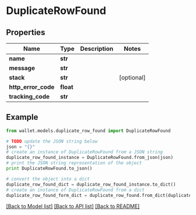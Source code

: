 # DuplicateRowFound


## Properties

Name | Type | Description | Notes
------------ | ------------- | ------------- | -------------
**name** | **str** |  | 
**message** | **str** |  | 
**stack** | **str** |  | [optional] 
**http_error_code** | **float** |  | 
**tracking_code** | **str** |  | 

## Example

```python
from wallet.models.duplicate_row_found import DuplicateRowFound

# TODO update the JSON string below
json = "{}"
# create an instance of DuplicateRowFound from a JSON string
duplicate_row_found_instance = DuplicateRowFound.from_json(json)
# print the JSON string representation of the object
print DuplicateRowFound.to_json()

# convert the object into a dict
duplicate_row_found_dict = duplicate_row_found_instance.to_dict()
# create an instance of DuplicateRowFound from a dict
duplicate_row_found_form_dict = duplicate_row_found.from_dict(duplicate_row_found_dict)
```
[[Back to Model list]](../README.md#documentation-for-models) [[Back to API list]](../README.md#documentation-for-api-endpoints) [[Back to README]](../README.md)



